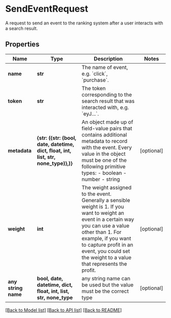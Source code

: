 # SendEventRequest

A request to send an event to the ranking system after a user interacts with a search result.

## Properties
Name | Type | Description | Notes
------------ | ------------- | ------------- | -------------
**name** | **str** | The name of event, e.g. &#x60;click&#x60;, &#x60;purchase&#x60;. | 
**token** | **str** | The token corresponding to the search result that was interacted with, e.g. &#x60;eyJ...&#x60;. | 
**metadata** | **{str: ({str: (bool, date, datetime, dict, float, int, list, str, none_type)},)}** | An object made up of field-value pairs that contains additional metadata to record with the event.  Every value in the object must be one of the following primitive types:  - boolean - number - string | [optional] 
**weight** | **int** | The weight assigned to the event.  Generally a sensible weight is 1. If you want to weight an event in a certain way you can use a value other than 1. For example, if you want to capture profit in an event, you could set the weight to a value that represents the profit. | [optional] 
**any string name** | **bool, date, datetime, dict, float, int, list, str, none_type** | any string name can be used but the value must be the correct type | [optional]

[[Back to Model list]](../README.md#documentation-for-models) [[Back to API list]](../README.md#documentation-for-api-endpoints) [[Back to README]](../README.md)


